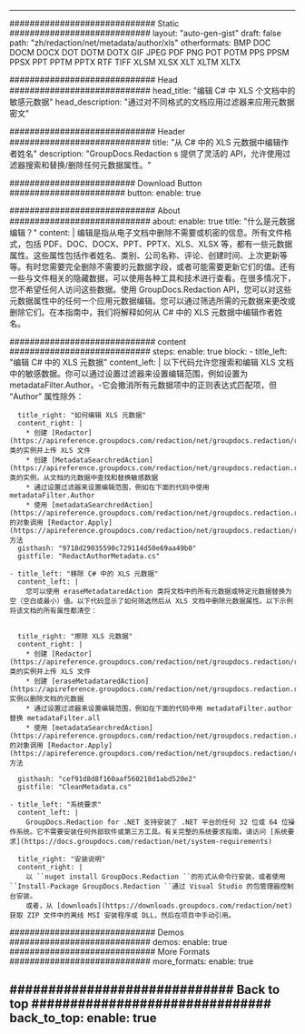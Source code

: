 
---
############################# Static ############################
layout: "auto-gen-gist" 
draft: false
path: "zh/redaction/net/metadata/author/xls"
otherformats: BMP DOC DOCM DOCX DOT DOTM DOTX GIF JPEG PDF PNG POT POTM PPS PPSM PPSX PPT PPTM PPTX RTF TIFF XLSM XLSX XLT XLTM XLTX  

############################# Head ############################
head_title: "编辑 C# 中 XLS 个文档中的敏感元数据"
head_description: "通过对不同格式的文档应用过滤器来应用元数据密文"

############################# Header ############################
title: "从 C# 中的 XLS 元数据中编辑作者姓名"
description: "GroupDocs.Redaction s 提供了灵活的 API，允许使用过滤器搜索和替换/删除任何元数据属性。"

######################### Download Button #######################
button:
    enable: true

############################# About ############################
about:
    enable: true
    title: "什么是元数据编辑？"
    content: |
        编辑是指从电子文档中删除不需要或机密的信息。所有文件格式，包括 PDF、DOC、DOCX、PPT、PPTX、XLS、XLSX 等，都有一些元数据属性。这些属性包括作者姓名、类别、公司名称、评论、创建时间、上次更新等等。有时您需要完全删除不需要的元数据字段，或者可能需要更新它们的值。还有一些与文件相关的隐藏数据，可以使用各种工具和技术进行查看。在很多情况下，您不希望任何人访问这些数据。使用 GroupDocs.Redaction API，您可以对这些元数据属性中的任何一个应用元数据编辑。您可以通过筛选所需的元数据来更改或删除它们。在本指南中，我们将解释如何从 C# 中的 XLS 元数据中编辑作者姓名。

############################# content ############################
steps:
    enable: true
    block:
    - title_left: "编辑 C# 中的 XLS 元数据"
      content_left: |
        以下代码允许您搜索和编辑 XLS 文档中的敏感数据。你可以通过设置过滤器来设置编辑范围，例如设置为 metadataFilter.Author。-它会撤消所有元数据项中的正则表达式匹配项，但 “Author” 属性除外：
        

      title_right: "如何编辑 XLS 元数据"
      content_right: |
        * 创建 [Redactor](https://apireference.groupdocs.com/redaction/net/groupdocs.redaction/redactor) 类的实例并上传 XLS 文件
        * 创建 [MetadataSearchredAction](https://apireference.groupdocs.com/redaction/net/groupdocs.redaction.redactions/metadatasearchredaction) 类的实例，从文档的元数据中查找和替换敏感数据
        * 通过设置过滤器来设置编辑范围，例如在下面的代码中使用 metadataFilter.Author
        * 使用 [metadataSearchredAction](https://apireference.groupdocs.com/redaction/net/groupdocs.redaction.redactions/metadatasearchredaction) 的对象调用 [Redactor.Apply](https://apireference.groupdocs.com/redaction/net/groupdocs.redaction/redactor/methods/apply/index) 方法        
      gisthash: "9718d29035590c729114d50e69aa49b0"
      gistfile: "RedactAuthorMetadata.cs"

    - title_left: "移除 C# 中的 XLS 元数据"
      content_left: |
        您可以使用 eraseMetadataredAction 类将文档中的所有元数据或特定元数据替换为空（空白或最小）值。以下代码显示了如何筛选然后从 XLS 文档中删除元数据属性。以下示例将该文档的所有属性都清空：
        
        
      title_right: "擦除 XLS 元数据"
      content_right: |
        * 创建 [Redactor](https://apireference.groupdocs.com/redaction/net/groupdocs.redaction/redactor) 类的实例并上传 XLS 文件
        * 创建 [eraseMetadataredAction](https://apireference.groupdocs.com/redaction/net/groupdocs.redaction.redactions/erasemetadataredaction) 实例以删除文档的元数据
        * 通过设置过滤器来设置编辑范围，例如在下面的代码中用 metadataFilter.author 替换 metadataFilter.all 
        * 使用 [metadataSearchredAction](https://apireference.groupdocs.com/redaction/net/groupdocs.redaction.redactions/metadatasearchredaction) 的对象调用 [Redactor.Apply](https://apireference.groupdocs.com/redaction/net/groupdocs.redaction/redactor/methods/apply/index) 方法
        
      gisthash: "cef91d8d8f160aaf560218d1abd520e2"
      gistfile: "CleanMetadata.cs"

    - title_left: "系统要求"
      content_left: |
        GroupDocs.Redaction for .NET 支持安装了 .NET 平台的任何 32 位或 64 位操作系统。它不需要安装任何外部软件或第三方工具。有关完整的系统要求指南，请访问 [系统要求](https://docs.groupdocs.com/redaction/net/system-requirements)
        
      title_right: "安装说明"
      content_right: |
        以 ``nuget install GroupDocs.Redaction ``的形式从命令行安装，或者使用 ``Install-Package GroupDocs.Redaction ``通过 Visual Studio 的包管理器控制台安装。 
        或者，从 [downloads](https://downloads.groupdocs.com/redaction/net) 获取 ZIP 文件中的离线 MSI 安装程序或 DLL，然后在项目中手动引用。

############################# Demos ############################
demos:
    enable: true
############################# More Formats ############################
more_formats:
    enable: true

############################# Back to top ###############################
back_to_top:
    enable: true
---